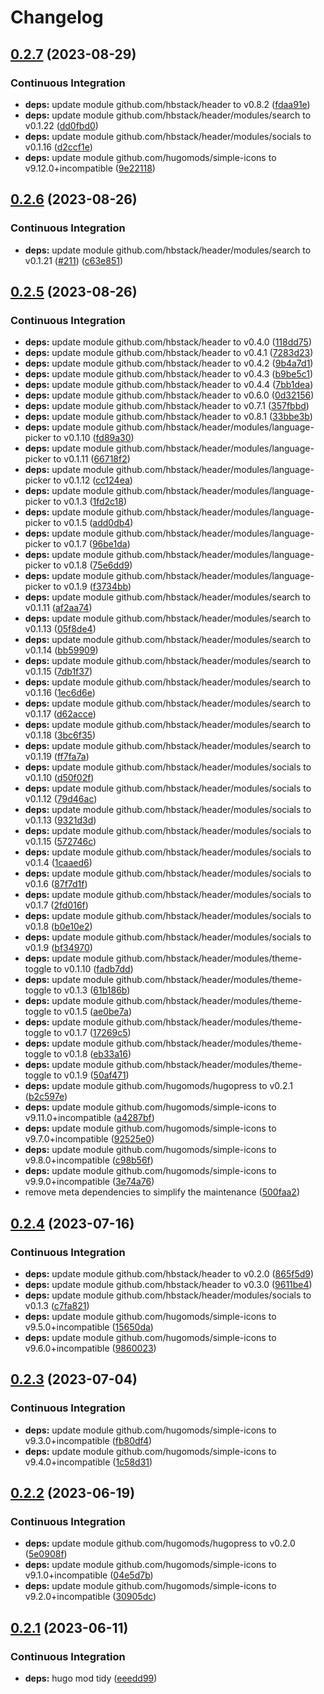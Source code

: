 # Changelog

## [0.2.7](https://github.com/hbstack/meta/compare/header/v0.2.6...header/v0.2.7) (2023-08-29)


### Continuous Integration

* **deps:** update module github.com/hbstack/header to v0.8.2 ([fdaa91e](https://github.com/hbstack/meta/commit/fdaa91ecfff40bf6c3cc68a8f200e31d0d9e2499))
* **deps:** update module github.com/hbstack/header/modules/search to v0.1.22 ([dd0fbd0](https://github.com/hbstack/meta/commit/dd0fbd0d1131026065bed5a235265b656c2a2325))
* **deps:** update module github.com/hbstack/header/modules/socials to v0.1.16 ([d2ccf1e](https://github.com/hbstack/meta/commit/d2ccf1ea4a6813fcb55976fa14a4979afb3335d7))
* **deps:** update module github.com/hugomods/simple-icons to v9.12.0+incompatible ([9e22118](https://github.com/hbstack/meta/commit/9e22118ba2dfebd7ee7f9f018ace34d12595af30))

## [0.2.6](https://github.com/hbstack/meta/compare/header/v0.2.5...header/v0.2.6) (2023-08-26)


### Continuous Integration

* **deps:** update module github.com/hbstack/header/modules/search to v0.1.21 ([#211](https://github.com/hbstack/meta/issues/211)) ([c63e851](https://github.com/hbstack/meta/commit/c63e8513a753755937ddc36d77989991b5b863ee))

## [0.2.5](https://github.com/hbstack/meta/compare/header/v0.2.4...header/v0.2.5) (2023-08-26)


### Continuous Integration

* **deps:** update module github.com/hbstack/header to v0.4.0 ([118dd75](https://github.com/hbstack/meta/commit/118dd7514a0e023c271bc7f684226da97d607020))
* **deps:** update module github.com/hbstack/header to v0.4.1 ([7283d23](https://github.com/hbstack/meta/commit/7283d23f852ea96009f4dfd6d3dbba3750617d1e))
* **deps:** update module github.com/hbstack/header to v0.4.2 ([9b4a7d1](https://github.com/hbstack/meta/commit/9b4a7d1ada9a91a2ecbbf2896f8b537ee69d2e43))
* **deps:** update module github.com/hbstack/header to v0.4.3 ([b9be5c1](https://github.com/hbstack/meta/commit/b9be5c1beaf879f2dcb57e4596f9ac3e8594f6df))
* **deps:** update module github.com/hbstack/header to v0.4.4 ([7bb1dea](https://github.com/hbstack/meta/commit/7bb1deab6a7b5b9cdd5cb3fab897845a9cf094d9))
* **deps:** update module github.com/hbstack/header to v0.6.0 ([0d32156](https://github.com/hbstack/meta/commit/0d32156630097e00cdc500c9b318ab334fab443d))
* **deps:** update module github.com/hbstack/header to v0.7.1 ([357fbbd](https://github.com/hbstack/meta/commit/357fbbd8e38b9e48ee1e85cc6e6270941659f598))
* **deps:** update module github.com/hbstack/header to v0.8.1 ([33bbe3b](https://github.com/hbstack/meta/commit/33bbe3b8944a8f342009c2cca55bcde6fb6f60b9))
* **deps:** update module github.com/hbstack/header/modules/language-picker to v0.1.10 ([fd89a30](https://github.com/hbstack/meta/commit/fd89a30edbc7d0c2b343da4a618b3ca839232794))
* **deps:** update module github.com/hbstack/header/modules/language-picker to v0.1.11 ([66718f2](https://github.com/hbstack/meta/commit/66718f2bae44a851826dcfba79f6097accaf7748))
* **deps:** update module github.com/hbstack/header/modules/language-picker to v0.1.12 ([cc124ea](https://github.com/hbstack/meta/commit/cc124ea132154319fab5ae8fe58185c368150940))
* **deps:** update module github.com/hbstack/header/modules/language-picker to v0.1.3 ([1fd2c18](https://github.com/hbstack/meta/commit/1fd2c18fa842270ec6b266795caf88408a96a882))
* **deps:** update module github.com/hbstack/header/modules/language-picker to v0.1.5 ([add0db4](https://github.com/hbstack/meta/commit/add0db4909ac1f47c049c868db1cccec32872841))
* **deps:** update module github.com/hbstack/header/modules/language-picker to v0.1.7 ([96be1da](https://github.com/hbstack/meta/commit/96be1da5a2029519fba18b37ba24f397b196debd))
* **deps:** update module github.com/hbstack/header/modules/language-picker to v0.1.8 ([75e6dd9](https://github.com/hbstack/meta/commit/75e6dd9f389b13e785f2116bbdf214b5599689f0))
* **deps:** update module github.com/hbstack/header/modules/language-picker to v0.1.9 ([f3734bb](https://github.com/hbstack/meta/commit/f3734bb036a0a398781c64c862841b9e6a1fb5b7))
* **deps:** update module github.com/hbstack/header/modules/search to v0.1.11 ([af2aa74](https://github.com/hbstack/meta/commit/af2aa740da2f4745d343d2bdb7eaf7f31335cfb6))
* **deps:** update module github.com/hbstack/header/modules/search to v0.1.13 ([05f8de4](https://github.com/hbstack/meta/commit/05f8de4440b1ce698e6f0895679b6843afd780e3))
* **deps:** update module github.com/hbstack/header/modules/search to v0.1.14 ([bb59909](https://github.com/hbstack/meta/commit/bb5990987b41eed2f24bd60eee530449c4da9af4))
* **deps:** update module github.com/hbstack/header/modules/search to v0.1.15 ([7db1f37](https://github.com/hbstack/meta/commit/7db1f374072c2fe98681162036e217d25bb4b8ba))
* **deps:** update module github.com/hbstack/header/modules/search to v0.1.16 ([1ec6d6e](https://github.com/hbstack/meta/commit/1ec6d6e42d1b607fb4632f50956fbc17ebf02e9d))
* **deps:** update module github.com/hbstack/header/modules/search to v0.1.17 ([d62acce](https://github.com/hbstack/meta/commit/d62acce8812375aa24fe39daee7ad3062abf949b))
* **deps:** update module github.com/hbstack/header/modules/search to v0.1.18 ([3bc6f35](https://github.com/hbstack/meta/commit/3bc6f35d45f6a13939f8ccb8ae5f4ab2388413cb))
* **deps:** update module github.com/hbstack/header/modules/search to v0.1.19 ([ff7fa7a](https://github.com/hbstack/meta/commit/ff7fa7a1bf2f3e0b92bc7315ad92d0a2ea672b20))
* **deps:** update module github.com/hbstack/header/modules/socials to v0.1.10 ([d50f02f](https://github.com/hbstack/meta/commit/d50f02ffd4acaf14edf140484734443d5347a26d))
* **deps:** update module github.com/hbstack/header/modules/socials to v0.1.12 ([79d46ac](https://github.com/hbstack/meta/commit/79d46ac79958d0462ddc2904bbe0ce84b80b677c))
* **deps:** update module github.com/hbstack/header/modules/socials to v0.1.13 ([9321d3d](https://github.com/hbstack/meta/commit/9321d3d839987166060026a0f57d3261f6d709c5))
* **deps:** update module github.com/hbstack/header/modules/socials to v0.1.15 ([572746c](https://github.com/hbstack/meta/commit/572746c60af01f3c004f120b26c92788b83dfd20))
* **deps:** update module github.com/hbstack/header/modules/socials to v0.1.4 ([1caaed6](https://github.com/hbstack/meta/commit/1caaed6fe65c96ee530011d59a03c51a81674c60))
* **deps:** update module github.com/hbstack/header/modules/socials to v0.1.6 ([87f7d1f](https://github.com/hbstack/meta/commit/87f7d1f056f9c0f963bc52341757c6e89aaf98b0))
* **deps:** update module github.com/hbstack/header/modules/socials to v0.1.7 ([2fd016f](https://github.com/hbstack/meta/commit/2fd016fea829dfec626534a021e8688e356dbb69))
* **deps:** update module github.com/hbstack/header/modules/socials to v0.1.8 ([b0e10e2](https://github.com/hbstack/meta/commit/b0e10e218ca9e0861baea1611290bf8eb4b035c1))
* **deps:** update module github.com/hbstack/header/modules/socials to v0.1.9 ([bf34970](https://github.com/hbstack/meta/commit/bf34970f26e0cff7aa3f1b86964dacd8816185b7))
* **deps:** update module github.com/hbstack/header/modules/theme-toggle to v0.1.10 ([fadb7dd](https://github.com/hbstack/meta/commit/fadb7ddf55e5ad8de4fa370962f4d21e4c2b22e7))
* **deps:** update module github.com/hbstack/header/modules/theme-toggle to v0.1.3 ([61b186b](https://github.com/hbstack/meta/commit/61b186b68a7c804313a0de924c1cf58e623a309a))
* **deps:** update module github.com/hbstack/header/modules/theme-toggle to v0.1.5 ([ae0be7a](https://github.com/hbstack/meta/commit/ae0be7abaa6edba2c5373e57a8c116fba6dba153))
* **deps:** update module github.com/hbstack/header/modules/theme-toggle to v0.1.7 ([17269c5](https://github.com/hbstack/meta/commit/17269c5a8624c6f27ad8a44eabb66ec32cfa1ef0))
* **deps:** update module github.com/hbstack/header/modules/theme-toggle to v0.1.8 ([eb33a16](https://github.com/hbstack/meta/commit/eb33a16455589669fe6df5a4f6a801ef6b7a77c2))
* **deps:** update module github.com/hbstack/header/modules/theme-toggle to v0.1.9 ([50af471](https://github.com/hbstack/meta/commit/50af471b68240c3404e1e48fc873421ec5b4785c))
* **deps:** update module github.com/hugomods/hugopress to v0.2.1 ([b2c597e](https://github.com/hbstack/meta/commit/b2c597efdc9c9098e5a5ffe015a1834681a0778d))
* **deps:** update module github.com/hugomods/simple-icons to v9.11.0+incompatible ([a4287bf](https://github.com/hbstack/meta/commit/a4287bfc51e6024010b9e81fea4a52fd6babce1c))
* **deps:** update module github.com/hugomods/simple-icons to v9.7.0+incompatible ([92525e0](https://github.com/hbstack/meta/commit/92525e0937fcef0447b748b8d960d984dcbeace5))
* **deps:** update module github.com/hugomods/simple-icons to v9.8.0+incompatible ([c98b56f](https://github.com/hbstack/meta/commit/c98b56f80fcbc77ca1d8a949fa3a2e2e569dbd47))
* **deps:** update module github.com/hugomods/simple-icons to v9.9.0+incompatible ([3e74a76](https://github.com/hbstack/meta/commit/3e74a76a365cf2e275d445347885600263f24231))
* remove meta dependencies to simplify the maintenance ([500faa2](https://github.com/hbstack/meta/commit/500faa20cc3687d8701d65f0725f520d13610a7b))

## [0.2.4](https://github.com/hbstack/meta/compare/header/v0.2.3...header/v0.2.4) (2023-07-16)


### Continuous Integration

* **deps:** update module github.com/hbstack/header to v0.2.0 ([865f5d9](https://github.com/hbstack/meta/commit/865f5d953f6a1b716700d9e14d58f5fbd1662758))
* **deps:** update module github.com/hbstack/header to v0.3.0 ([9611be4](https://github.com/hbstack/meta/commit/9611be44f511dea8ed4e19fb4c38876946ca826f))
* **deps:** update module github.com/hbstack/header/modules/socials to v0.1.3 ([c7fa821](https://github.com/hbstack/meta/commit/c7fa8211d68c7965640d81ef9a0f8b18492fde73))
* **deps:** update module github.com/hugomods/simple-icons to v9.5.0+incompatible ([15650da](https://github.com/hbstack/meta/commit/15650da608e49f1b20635845e2c490964c63d3bf))
* **deps:** update module github.com/hugomods/simple-icons to v9.6.0+incompatible ([9860023](https://github.com/hbstack/meta/commit/986002345a7d120d29495f9069e5d56eef9c7f2d))

## [0.2.3](https://github.com/hbstack/meta/compare/header/v0.2.2...header/v0.2.3) (2023-07-04)


### Continuous Integration

* **deps:** update module github.com/hugomods/simple-icons to v9.3.0+incompatible ([fb80df4](https://github.com/hbstack/meta/commit/fb80df4f4b530d9296ad86c9f92f57619fb5cd9d))
* **deps:** update module github.com/hugomods/simple-icons to v9.4.0+incompatible ([1c58d31](https://github.com/hbstack/meta/commit/1c58d31254cd1a99061e2c60feaaf2ba281d5bdb))

## [0.2.2](https://github.com/hbstack/meta/compare/header/v0.2.1...header/v0.2.2) (2023-06-19)


### Continuous Integration

* **deps:** update module github.com/hugomods/hugopress to v0.2.0 ([5e0908f](https://github.com/hbstack/meta/commit/5e0908fb04e56b9c6c4a8b65ac9faa4a25a9b034))
* **deps:** update module github.com/hugomods/simple-icons to v9.1.0+incompatible ([04e5d7b](https://github.com/hbstack/meta/commit/04e5d7bc37e88a8da449980643d911c0b4bde0bf))
* **deps:** update module github.com/hugomods/simple-icons to v9.2.0+incompatible ([30905dc](https://github.com/hbstack/meta/commit/30905dc14de13798ef0c47d373062a7007072b12))

## [0.2.1](https://github.com/hbstack/meta/compare/header/v0.2.0...header/v0.2.1) (2023-06-11)


### Continuous Integration

* **deps:** hugo mod tidy ([eeedd99](https://github.com/hbstack/meta/commit/eeedd9931c9a5169d5e0845036b802400b46fc51))
